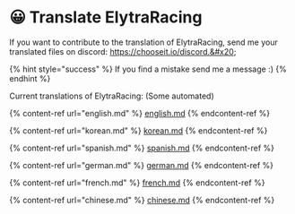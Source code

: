 # 😀 Translate ElytraRacing

If you want to contribute to the translation of ElytraRacing, send me your translated files on discord: https://chooseit.io/discord.&#x20;

{% hint style="success" %}
If you find a mistake send me a message :)
{% endhint %}

Current translations of ElytraRacing: (Some automated)

{% content-ref url="english.md" %}
[english.md](english.md)
{% endcontent-ref %}

{% content-ref url="korean.md" %}
[korean.md](korean.md)
{% endcontent-ref %}

{% content-ref url="spanish.md" %}
[spanish.md](spanish.md)
{% endcontent-ref %}

{% content-ref url="german.md" %}
[german.md](german.md)
{% endcontent-ref %}

{% content-ref url="french.md" %}
[french.md](french.md)
{% endcontent-ref %}

{% content-ref url="chinese.md" %}
[chinese.md](chinese.md)
{% endcontent-ref %}

&#x20;
